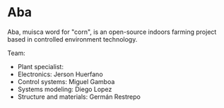 # Aba

Aba, muisca word for "corn", is an open-source indoors farming project based in controlled environment technology.

Team:

- Plant specialist: 
- Electronics: Jerson Huerfano
- Control systems: Miguel Gamboa
- Systems modeling: Diego Lopez
- Structure and materials: Germán Restrepo
